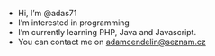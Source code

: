 - Hi, I’m @adas71
- I’m interested in programming
- I’m currently learning PHP, Java and Javascript.
- You can contact me on adamcendelin@seznam.cz
